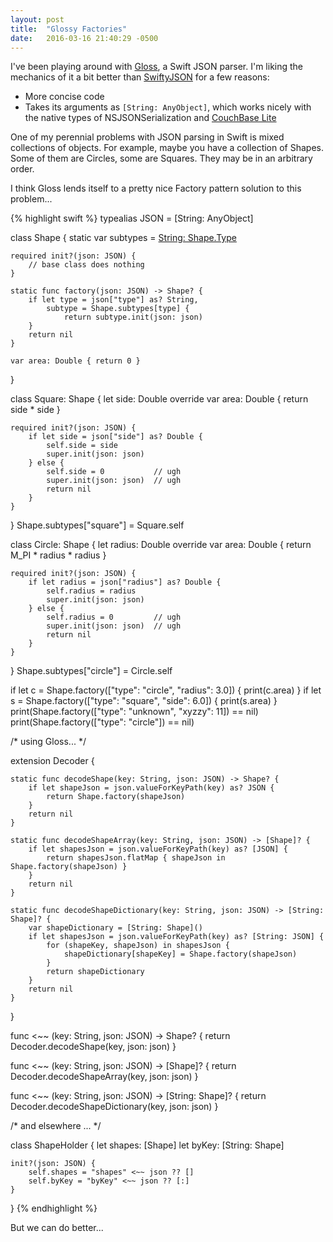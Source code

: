 ```yaml
---
layout: post
title:  "Glossy Factories"
date:   2016-03-16 21:40:29 -0500
---
```

I've been playing around with [Gloss][gloss], a Swift JSON parser.
I'm liking the mechanics of it a bit better than [SwiftyJSON][swifty]
for a few reasons:

- More concise code
- Takes its arguments as `[String: AnyObject]`, which works nicely
  with the native types of NSJSONSerialization and [CouchBase Lite][cbl]

One of my perennial problems with JSON parsing in Swift is mixed
collections of objects. For example, maybe you have a collection of
Shapes. Some of them are Circles, some are Squares. They may be in
an arbitrary order.

I think Gloss lends itself to a pretty nice Factory pattern solution
to this problem...

{% highlight swift %}
typealias JSON = [String: AnyObject]

class Shape {
    static var subtypes = [String: Shape.Type]()
    
    required init?(json: JSON) {
        // base class does nothing
    }
    
    static func factory(json: JSON) -> Shape? {
        if let type = json["type"] as? String,
            subtype = Shape.subtypes[type] {
                return subtype.init(json: json)
        }
        return nil
    }
    
    var area: Double { return 0 }
}

class Square: Shape {
    let side: Double
    override var area: Double { return side * side }
    
    required init?(json: JSON) {
        if let side = json["side"] as? Double {
            self.side = side
            super.init(json: json)
        } else {
            self.side = 0           // ugh
            super.init(json: json)  // ugh
            return nil
        }
    }
}
Shape.subtypes["square"] = Square.self

class Circle: Shape {
    let radius: Double
    override var area: Double { return M_PI * radius * radius }
    
    required init?(json: JSON) {
        if let radius = json["radius"] as? Double {
            self.radius = radius
            super.init(json: json)
        } else {
            self.radius = 0         // ugh
            super.init(json: json)  // ugh
            return nil
        }
    }
}
Shape.subtypes["circle"] = Circle.self

if let c = Shape.factory(["type": "circle", "radius": 3.0]) {
    print(c.area)
}
if let s = Shape.factory(["type": "square", "side": 6.0]) {
    print(s.area)
}
print(Shape.factory(["type": "unknown", "xyzzy": 11]) == nil)
print(Shape.factory(["type": "circle"]) == nil)


/* using Gloss... */

extension Decoder {
    
    static func decodeShape(key: String, json: JSON) -> Shape? {
        if let shapeJson = json.valueForKeyPath(key) as? JSON {
            return Shape.factory(shapeJson)
        }
        return nil
    }
    
    static func decodeShapeArray(key: String, json: JSON) -> [Shape]? {
        if let shapesJson = json.valueForKeyPath(key) as? [JSON] {
            return shapesJson.flatMap { shapeJson in Shape.factory(shapeJson) }
        }
        return nil
    }
    
    static func decodeShapeDictionary(key: String, json: JSON) -> [String: Shape]? {
        var shapeDictionary = [String: Shape]()
        if let shapesJson = json.valueForKeyPath(key) as? [String: JSON] {
            for (shapeKey, shapeJson) in shapesJson {
                shapeDictionary[shapeKey] = Shape.factory(shapeJson)
            }
            return shapeDictionary
        }
        return nil
    }
    
}

func <~~ (key: String, json: JSON) -> Shape? {
    return Decoder.decodeShape(key, json: json)
}

func <~~ (key: String, json: JSON) -> [Shape]? {
    return Decoder.decodeShapeArray(key, json: json)
}

func <~~ (key: String, json: JSON) -> [String: Shape]? {
    return Decoder.decodeShapeDictionary(key, json: json)
}


/* and elsewhere ... */


class ShapeHolder {
    let shapes: [Shape]
    let byKey: [String: Shape]
    
    init?(json: JSON) {
        self.shapes = "shapes" <~~ json ?? []
        self.byKey = "byKey" <~~ json ?? [:]
    }
}
{% endhighlight %}

But we can do better...
 
[gloss]: https://github.com/hkellaway/Gloss
[swifty]: https://github.com/SwiftyJSON/SwiftyJSON
[cbl]: http://developer.couchbase.com/documentation/mobile/current/get-started/couchbase-lite-overview/index.html

